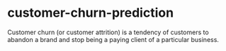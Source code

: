 # customer-churn-prediction
 Customer churn (or customer attrition) is a tendency of customers to abandon a brand and stop being a paying client of a particular business.

